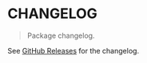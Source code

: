 # CHANGELOG

> Package changelog.

See [GitHub Releases](https://github.com/stdlib-js/string-base-repeat/releases) for the changelog.